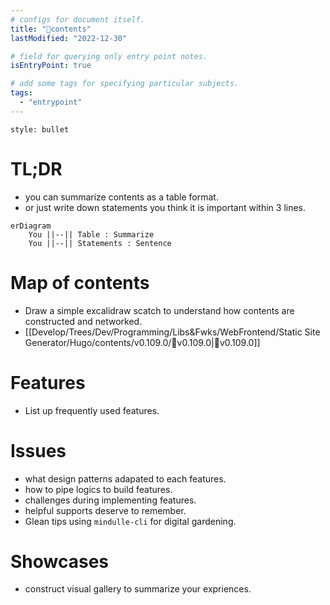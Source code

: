 ```yaml
---
# configs for document itself.
title: "🎉contents"
lastModified: "2022-12-30"

# field for querying only entry point notes.
isEntryPoint: true

# add some tags for specifying particular subjects.
tags:
  - "entrypoint"
---
```

```toc
style: bullet
```

# TL;DR
- you can summarize contents as a table format.
- or just write down statements you think it is important within 3 lines.
```mermaid
erDiagram
	You ||--|| Table : Summarize
	You ||--|| Statements : Sentence
```


# Map of contents
- Draw a simple excalidraw scatch to understand how contents are constructed and networked.
- [[Develop/Trees/Dev/Programming/Libs&Fwks/WebFrontend/Static Site Generator/Hugo/contents/v0.109.0/🎉v0.109.0|🎉v0.109.0]]

# Features
- List up frequently used features.

# Issues
- what design patterns adapated to each features.
- how to pipe logics to build features.
- challenges during implementing features.
- helpful supports deserve to remember.
- Glean tips using `mindulle-cli` for digital gardening.

# Showcases
- construct visual gallery to summarize your expriences.
